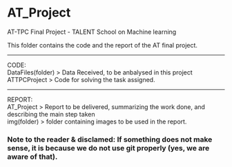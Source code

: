 # AT_Project
AT-TPC Final Project - TALENT School on Machine learning

This folder contains the code and the report of the AT final project.  

******************************************************  
CODE:  
DataFiles(folder) > Data Received, to be anbalysed in this project  
ATTPCProject      > Code for solving the task assigned.  

******************************************************  
REPORT:  
AT_Project  > Report to be delivered, summarizing the work done, and describing the main step taken  
img(folder) > folder containing images to be used in the report.  

### Note to the reader & disclamed: If something does not make sense, it is because we do not use git properly (yes, we are aware of that).
